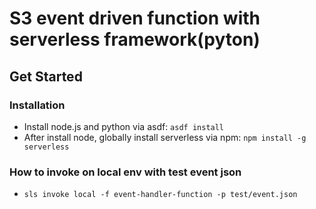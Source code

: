 # S3 event driven function with serverless framework(pyton)

## Get Started

### Installation

- Install node.js and python via asdf: `asdf install`
- After install node, globally install serverless via npm: `npm install -g serverless`

### How to invoke on local env with test event json

- `sls invoke local -f event-handler-function -p test/event.json`
